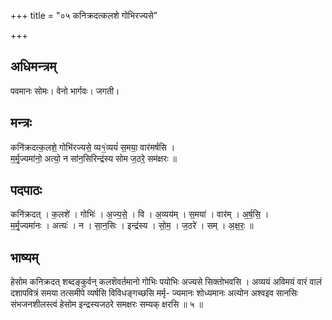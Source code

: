 +++
title = "०५ कनिक्रदत्कलशे गोभिरज्यसे"

+++
## अधिमन्त्रम्
पवमानः सोमः। वेनो भार्गवः। जगती।

## मन्त्रः
कनि॑क्रदत्क॒लशे॒ गोभि॑रज्यसे॒ व्य१॒॑व्ययं॑ स॒मया॒ वार॑मर्षसि ।  
म॒र्मृ॒ज्यमा॑नो॒ अत्यो॒ न सा॑न॒सिरिन्द्र॑स्य सोम ज॒ठरे॒ सम॑क्षरः ॥

## पदपाठः
कनि॑क्रदत् । क॒लशे॑ । गोभिः॑ । अ॒ज्य॒से॒ । वि । अ॒व्यय॑म् । स॒मया॑ । वार॑म् । अ॒र्ष॒सि॒ ।  
म॒र्मृ॒ज्यमा॑नः । अत्यः॑ । न । सा॒न॒सिः । इन्द्र॑स्य । सो॒म॒ । ज॒ठरे॑ । सम् । अ॒क्ष॒रः॒ ॥

## भाष्यम्
हेसोम कनिक्रदत् शब्दङ्कुर्वन् कलशॆवर्तमानो गोभिः पयोभिः अज्यसे सिक्तोभवसि । अव्ययं अविमयं वारं वालं दशापवित्रं समया तत्समीपे व्यर्षसि विविधङ्गच्छसि मर्मृ- ज्यमानः शोध्यमानः अत्योन अश्वइव सानसिः संभजनशीलस्त्वं हेसोम इन्द्रस्यजठरे समक्षरः सम्यक् क्षरसि ॥ ५ ॥